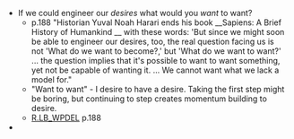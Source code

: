 - If we could engineer our  _desires_  what would you  _want_  to want?
    - p.188 "Historian Yuval Noah Harari ends his book  __Sapiens: A Brief History of Humankind __ with these words: 'But since we might soon be able to engineer our desires, too, the real question facing us is not 'What do we want to become?,' but 'What do we want to want?' ... the question implies that it's possible to want to want something, yet not be capable of wanting it. ... We cannot want what we lack a model for."
    - "Want to want" - I desire to have a desire. Taking the first step might be boring, but continuing to step creates momentum building to desire.
    - [R.LB_WPDEL](../DATA/R.LB_WPDEL.md) p.188
- 
